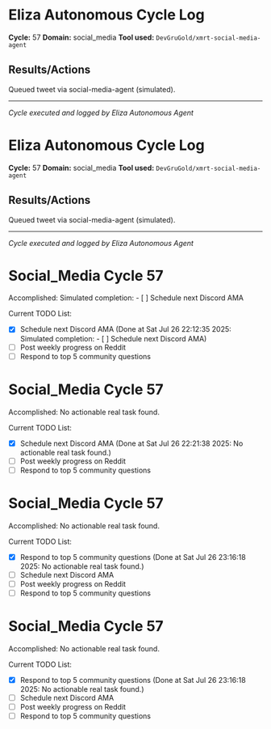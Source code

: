# Eliza Autonomous Cycle Log

**Cycle:** 57
**Domain:** social_media
**Tool used:** `DevGruGold/xmrt-social-media-agent`

## Results/Actions
Queued tweet via social-media-agent (simulated).

---
*Cycle executed and logged by Eliza Autonomous Agent*

# Eliza Autonomous Cycle Log

**Cycle:** 57
**Domain:** social_media
**Tool used:** `DevGruGold/xmrt-social-media-agent`

## Results/Actions
Queued tweet via social-media-agent (simulated).

---
*Cycle executed and logged by Eliza Autonomous Agent*

# Social_Media Cycle 57

Accomplished: Simulated completion: - [ ] Schedule next Discord AMA

Current TODO List:

- [x] Schedule next Discord AMA  (Done at Sat Jul 26 22:12:35 2025: Simulated completion: - [ ] Schedule next Discord AMA)
- [ ] Post weekly progress on Reddit
- [ ] Respond to top 5 community questions

# Social_Media Cycle 57

Accomplished: No actionable real task found.

Current TODO List:

- [x] Schedule next Discord AMA  (Done at Sat Jul 26 22:21:38 2025: No actionable real task found.)
- [ ] Post weekly progress on Reddit
- [ ] Respond to top 5 community questions

# Social_Media Cycle 57

Accomplished: No actionable real task found.

Current TODO List:

- [x] Respond to top 5 community questions  (Done at Sat Jul 26 23:16:18 2025: No actionable real task found.)
- [ ] Schedule next Discord AMA
- [ ] Post weekly progress on Reddit
- [ ] Respond to top 5 community questions

# Social_Media Cycle 57

Accomplished: No actionable real task found.

Current TODO List:

- [x] Respond to top 5 community questions  (Done at Sat Jul 26 23:16:18 2025: No actionable real task found.)
- [ ] Schedule next Discord AMA
- [ ] Post weekly progress on Reddit
- [ ] Respond to top 5 community questions